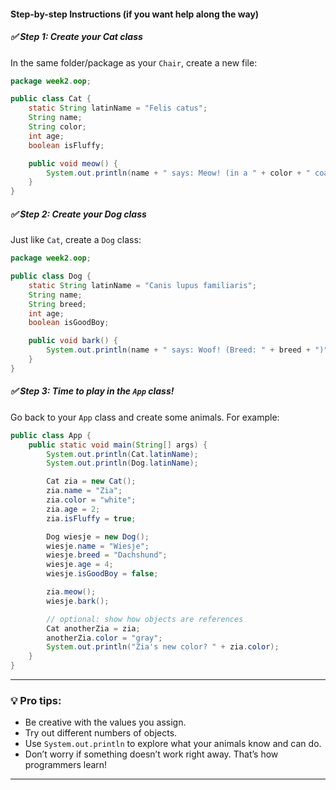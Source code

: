 
#### **Step-by-step Instructions (if you want help along the way)**

##### ✅ Step 1: Create your Cat class
In the same folder/package as your `Chair`, create a new file:

```java
package week2.oop;

public class Cat {
    static String latinName = "Felis catus";
    String name;
    String color;
    int age;
    boolean isFluffy;

    public void meow() {
        System.out.println(name + " says: Meow! (in a " + color + " coat)");
    }
}
```

##### ✅ Step 2: Create your Dog class
Just like `Cat`, create a `Dog` class:

```java
package week2.oop;

public class Dog {
    static String latinName = "Canis lupus familiaris";
    String name;
    String breed;
    int age;
    boolean isGoodBoy;

    public void bark() {
        System.out.println(name + " says: Woof! (Breed: " + breed + ")");
    }
}
```

##### ✅ Step 3: Time to play in the `App` class!

Go back to your `App` class and create some animals. For example:

```java
public class App {
    public static void main(String[] args) {
        System.out.println(Cat.latinName);
        System.out.println(Dog.latinName);

        Cat zia = new Cat();
        zia.name = "Zia";
        zia.color = "white";
        zia.age = 2;
        zia.isFluffy = true;

        Dog wiesje = new Dog();
        wiesje.name = "Wiesje";
        wiesje.breed = "Dachshund";
        wiesje.age = 4;
        wiesje.isGoodBoy = false;

        zia.meow();
        wiesje.bark();

        // optional: show how objects are references
        Cat anotherZia = zia;
        anotherZia.color = "gray";
        System.out.println("Zia's new color? " + zia.color);
    }
}
```

---

### 💡 Pro tips:
- Be creative with the values you assign.
- Try out different numbers of objects.
- Use `System.out.println` to explore what your animals know and can do.
- Don’t worry if something doesn’t work right away. That’s how programmers learn!

---



